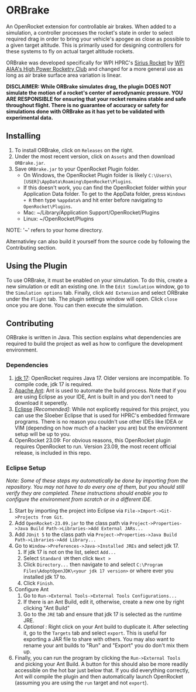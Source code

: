 # ORBrake
An OpenRocket extension for controllable air brakes.  When added to a simulation, a controller processes the rocket's state in order to select required drag in order to bring your vehicle's apogee as close as possible to a given target altitude.  This is primarily used for designing controllers for these systems to fly on actual target altitude rockets.

ORBrake was developed specifically for WPI HPRC's [Sirius Rocket](https://aiaa.wpi.edu/hprc/sirius) by [WPI AIAA's High Power Rocketry Club](https://github.com/WPI-HPRC) and changed for a more general use as long as air brake surface area variation is linear.

**DISCLAIMER: While ORBrake simulates drag, the plugin DOES NOT simulate the motion of a rocket's center of aerodynamic pressure. YOU ARE RESPONSIBLE for ensuring that your rocket remains stable and safe throughout flight.  There is no guarantee of accuracy or safety for simulations done with ORBrake as it has yet to be validated with experimental data.**

## Installing
1. To install ORBrake, click on `Releases` on the right.  
1. Under the most recent version, click on `Assets` and then download `ORBrake.jar`.  
1. Save `ORBrake.jar` to your OpenRocket Plugin folder.
    * On Windows, the OpenRocket Plugin folder is likely `C:\Users\[USER]\AppData\Roaming\OpenRocket\Plugins`.  
    * If this doesn't work, you can find the OpenRocket folder within your Application Data folder.  To get to the AppData folder, press `Windows + R` then type `%appdata%` and hit enter before navigating to `OpenRocket\Plugins`.
    * Mac: ~/Library/Application Support/OpenRocket/Plugins
    * Linux: ~/OpenRocket/Plugins

NOTE: '~' refers to your home directory.

Alternativley can also build it yourself from the source code by following the Contributing section.  

## Using the Plugin
To use ORBrake, it must be enabled on your simulation.  To do this, create a new simulation or edit an existing one.  In the `Edit Simulation` window, go to the `Simulation options` tab.  Finally, click `Add Extension` and select ORBrake under the `Flight` tab.  The plugin settings window will open.  Click `close` once you are done.  You can then execute the simulation. 

## Contributing
ORBrake is written in Java.  This section explains what dependencies are required to build the project as well as how to configure the development environment.

### Dependencies
1. [jdk 17](https://adoptopenjdk.net/): OpenRocket requires Java 17. Older versions are incompatible. To compile code, jdk 17 is required.
1. [Apache Ant](https://mkyong.com/ant/how-to-install-apache-ant-on-windows/): Ant is used to automate the build process.  Note that if you are using Eclipse as your IDE, Ant is built in and you don't need to download it seperetly.
1. [Eclipse](https://github.com/WPIRoboticsEngineering/ESP32ArduinoEclipseInstaller) *[Recomended]*: While not explicetly required for this project, you can use the Sloeber Eclipse that is used for HPRC's embedded firmware programs.  There is no reason you couldn't use other IDEs like IDEA or VIM (depending on how much of a hacker you are) but the environment setup will be up to you.
1. OpenRocket 23.09: For obvious reasons, this OpenRocket plugin requires OpenRocket to run. Version 23.09, the most recent official release, is included in this repo.

### Eclipse Setup
_Note: Some of these steps my automatically be done by importing from the repository.  You may not have to do every one of them, but you should still verify they are completed.  These instructions should enable you to configure the environment from scratch or in a different IDE._
1. Start by importing the project into Eclipse via `File->Import->Git->Projects from Git`.
1. Add `OpenRocket-23.09.jar` to the class path via `Project->Properties->Java Build Path->Libraries->Add External JARs...`
1. Add `JUnit 5` to the class path via `Project->Properties->Java Build Path->Libraries->Add Library...`
1. Go to `Window->Preferences->Java->Installed JREs` and select jdk 17. 
    1. If jdk 17 is not on the list, select `Add...`
    1. Select `Standard VM` then click `Next >`
    1. Click `Directory...` then navigate to and select `C:\Program Files\AdoptOpenJDK\<your jdk 17 version>` or where ever you installed jdk 17 to.
    1. Click `Finish`.
1. Configure Ant
    1. Go to `Run->External Tools->External Tools Configurations...`
    1. If there is an Ant Build, edit it, otherwise, create a new one by right clicking "Ant Build"
    1. Go to the `JRE` tab and ensure that jdk 17 is selected as the runtime JRE.
    1. *Optional* : Right click on your Ant build to duplicate it.  After selecting it, go to the `Targets` tab and select `export`.  This is useful for exporting a JAR file to share with others.  You may also want to rename your ant builds to "Run" and "Export" you do don't mix them up.
1. Finally, you can run the program by clicking the `Run->External Tools` and picking your Ant Build.  A button for this should also be more readily accessible on the hot bar just below that.  If you did everything correctly, Ant will compile the plugin and then automatically launch OpenRocket (assuming you are using the `run` target and not `export`).
